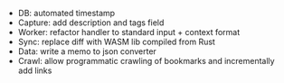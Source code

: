 - DB: automated timestamp
- Capture: add description and tags field
- Worker: refactor handler to standard input + context format
- Sync: replace diff with WASM lib compiled from Rust
- Data: write a memo to json converter
- Crawl: allow programmatic crawling of bookmarks and incrementally add links
